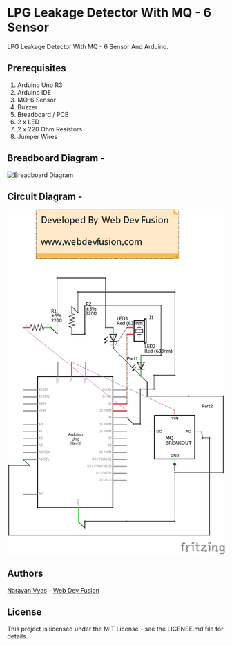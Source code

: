 # LPG Leakage Detector With MQ - 6 Sensor
LPG Leakage Detector With MQ - 6 Sensor And Arduino.

## Prerequisites
1. Arduino Uno R3
2. Arduino IDE
3. MQ-6 Sensor
4. Buzzer
5. Breadboard / PCB
6. 2 x LED
7. 2 x 220 Ohm Resistors
10. Jumper Wires

## Breadboard Diagram -
![Breadboard Diagram](https://github.com/narayanvyas/LPG-Gas-Leakage-Detector-With-MQ-6/blob/master/Breadboard%20Diagram.jpeg)

## Circuit Diagram -
![Circuit Diagram](https://github.com/narayanvyas/LPG-Gas-Leakage-Detector-With-MQ-6/blob/master/Circuit%20Diagram.jpeg)

## Authors
[Narayan Vyas](https://www.narayanvyas.org) - [Web Dev Fusion](https://www.webdevfusion.com)

## License
This project is licensed under the MIT License - see the LICENSE.md file for details.